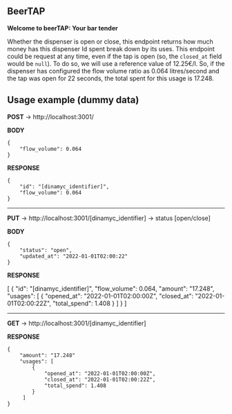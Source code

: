 
## BeerTAP
**Welcome to beerTAP: Your bar tender**

Whether the dispenser is open or close, this endpoint returns how much money has this dispenser Id spent break down by its uses. This endpoint could be request at any time, even if the tap is open (so, the `closed_at` field would be `null`).
To do so, we will use a reference value of 12.25€/l.
So, if the dispenser has configured the flow volume ratio as 0.064 litres/second and the tap was open for 22 seconds, the total spent for this usage is 17.248.

## Usage example (dummy data)

**POST** -> http://localhost:3001/

**BODY**

    {
	    "flow_volume": 0.064
    }

**RESPONSE**

    {
        "id": "[dinamyc_identifier]",
        "flow_volume": 0.064
    }
---
**PUT** -> http://localhost:3001/[dinamyc_identifier] -> status [open/close]

**BODY**

    {
	    "status": "open",
	    "updated_at": "2022-01-01T02:00:22"
    }

**RESPONSE**

[
    {
        "id": "[dinamyc_identifier]",
        "flow_volume": 0.064,
        "amount": "17.248",
        "usages": [
            {
                "opened_at": "2022-01-01T02:00:00Z",
                "closed_at": "2022-01-01T02:00:22Z",
                "total_spend": 1.408
            }
        ]
    }
]

---
**GET** -> http://localhost:3001/[dinamyc_identifier]

**RESPONSE**

    {
	    "amount": "17.248"
	    "usages": [
		    {
			    "opened_at": "2022-01-01T02:00:00Z",
			    "closed_at": "2022-01-01T02:00:22Z",
			    "total_spend": 1.408
		    }
		 ]
    }